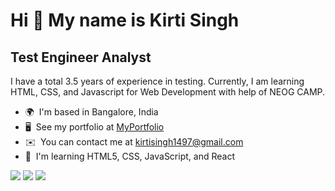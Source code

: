 Hi 👋 My name is Kirti Singh
============================

Test Engineer Analyst
---------------------

I have a total 3.5 years of experience in testing. Currently, I am learning HTML, CSS, and Javascript for Web Development with help of NEOG CAMP.

* 🌍  I'm based in Bangalore, India
* 🖥️  See my portfolio at [MyPortfolio](http://kirtisingh.netlify.app/)
* ✉️  You can contact me at [kirtisingh1497@gmail.com](mailto:kirtisingh1497@gmail.com)
* 🧠  I'm learning HTML5, CSS, JavaScript, and React

![](http://github-profile-summary-cards.vercel.app/api/cards/profile-details?username=Kirti1402&theme=dracula)
![](http://github-profile-summary-cards.vercel.app/api/cards/repos-per-language?username=Kirti1402&theme=dracula)
![](http://github-profile-summary-cards.vercel.app/api/cards/productive-time?username=Kirti1402&theme=dracula&utcOffset=8)
